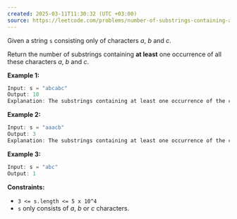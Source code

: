 ```yaml
---
created: 2025-03-11T11:30:32 (UTC +03:00)
source: https://leetcode.com/problems/number-of-substrings-containing-all-three-characters/description/?envType=daily-question&envId=2025-03-11
---
```

Given a string `s` consisting only of characters _a_, _b_ and _c_.

Return the number of substrings containing **at least** one occurrence of all these characters _a_, _b_ and _c_.


**Example 1:**

``` Java
Input: s = "abcabc"
Output: 10
Explanation: The substrings containing at least one occurrence of the characters a,band c are "abc", "abca", "abcab", "abcabc", "bca", "bcab", "bcabc", "cab", "cabc" and "abc" (again). 
```


**Example 2:**

``` Java
Input: s = "aaacb"
Output: 3
Explanation: The substrings containing at least one occurrence of the characters a, b and c are "aaacb", "aacb" and "acb". 
```


**Example 3:**

``` Java
Input: s = "abc"
Output: 1
```


**Constraints:**

-   `3 <= s.length <= 5 x 10^4`
-   `s` only consists of _a_, _b_ or _c_ characters.
